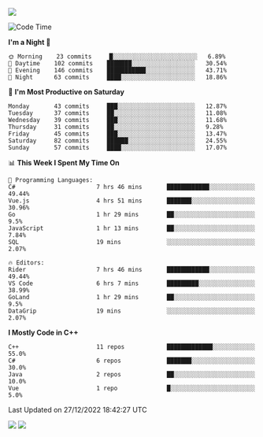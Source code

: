 ![](https://komarev.com/ghpvc/?username=lilpidgey&color=red)
<!--START_SECTION:waka-->
![Code Time](http://img.shields.io/badge/Code%20Time-1%2C441%20hrs%2011%20mins-blue)

**I'm a Night 🦉** 

```text
🌞 Morning    23 commits     █░░░░░░░░░░░░░░░░░░░░░░░░   6.89% 
🌆 Daytime    102 commits    ███████░░░░░░░░░░░░░░░░░░   30.54% 
🌃 Evening    146 commits    ███████████░░░░░░░░░░░░░░   43.71% 
🌙 Night      63 commits     ████░░░░░░░░░░░░░░░░░░░░░   18.86%

```
📅 **I'm Most Productive on Saturday** 

```text
Monday       43 commits     ███░░░░░░░░░░░░░░░░░░░░░░   12.87% 
Tuesday      37 commits     ██░░░░░░░░░░░░░░░░░░░░░░░   11.08% 
Wednesday    39 commits     ███░░░░░░░░░░░░░░░░░░░░░░   11.68% 
Thursday     31 commits     ██░░░░░░░░░░░░░░░░░░░░░░░   9.28% 
Friday       45 commits     ███░░░░░░░░░░░░░░░░░░░░░░   13.47% 
Saturday     82 commits     ██████░░░░░░░░░░░░░░░░░░░   24.55% 
Sunday       57 commits     ████░░░░░░░░░░░░░░░░░░░░░   17.07%

```


📊 **This Week I Spent My Time On** 

```text
💬 Programming Languages: 
C#                       7 hrs 46 mins       ████████████░░░░░░░░░░░░░   49.44% 
Vue.js                   4 hrs 51 mins       ███████░░░░░░░░░░░░░░░░░░   30.96% 
Go                       1 hr 29 mins        ██░░░░░░░░░░░░░░░░░░░░░░░   9.5% 
JavaScript               1 hr 13 mins        ██░░░░░░░░░░░░░░░░░░░░░░░   7.84% 
SQL                      19 mins             ░░░░░░░░░░░░░░░░░░░░░░░░░   2.07%

🔥 Editors: 
Rider                    7 hrs 46 mins       ████████████░░░░░░░░░░░░░   49.44% 
VS Code                  6 hrs 7 mins        █████████░░░░░░░░░░░░░░░░   38.99% 
GoLand                   1 hr 29 mins        ██░░░░░░░░░░░░░░░░░░░░░░░   9.5% 
DataGrip                 19 mins             ░░░░░░░░░░░░░░░░░░░░░░░░░   2.07%

```

**I Mostly Code in C++** 

```text
C++                      11 repos            █████████████░░░░░░░░░░░░   55.0% 
C#                       6 repos             ███████░░░░░░░░░░░░░░░░░░   30.0% 
Java                     2 repos             ██░░░░░░░░░░░░░░░░░░░░░░░   10.0% 
Vue                      1 repo              █░░░░░░░░░░░░░░░░░░░░░░░░   5.0%

```



 Last Updated on 27/12/2022 18:42:27 UTC
<!--END_SECTION:waka-->
![](https://hit.yhype.me/github/profile?user_id=42968544)
![](https://komarev.com/ghpvc/?lilpidgey)
